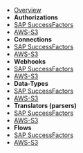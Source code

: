 - [Overview](overview.md)
- **Authorizations**
- [SAP SuccessFactors](authorizations/sap-success-factors.md)
- [AWS-S3](todo.md)
- **Connections**
- [SAP SuccessFactors](connections/sap-success-factors.md)
- [AWS-S3](todo.md)
- **Webhooks**
- [SAP SuccessFactors](webhooks/sap-success-factors.md)
- [AWS-S3](todo.md)
- **Data-Types**
- [SAP SuccessFactors](data-types/sap-success-factors.md)
- [AWS-S3](todo.md)
- **Translators (parsers)**
- [SAP SuccessFactors](translators/sap-success-factors.md)
- [AWS-S3](todo.md)
- **Flows**
- [SAP SuccessFactors](flows/sap-success-factors.md)
- [AWS-S3](todo.md)